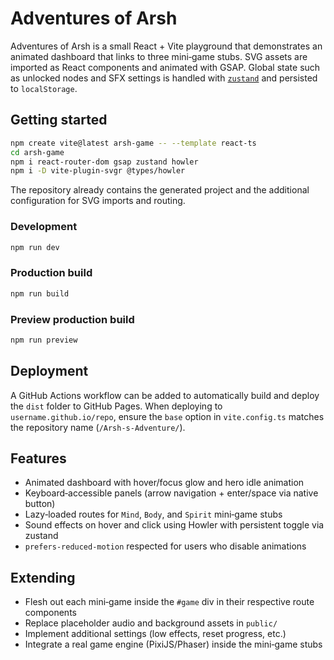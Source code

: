 # Adventures of Arsh

Adventures of Arsh is a small React + Vite playground that demonstrates an animated dashboard that links to three mini‑game stubs. SVG assets are imported as React components and animated with GSAP. Global state such as unlocked nodes and SFX settings is handled with [`zustand`](https://github.com/pmndrs/zustand) and persisted to `localStorage`.

## Getting started

```bash
npm create vite@latest arsh-game -- --template react-ts
cd arsh-game
npm i react-router-dom gsap zustand howler
npm i -D vite-plugin-svgr @types/howler
```

The repository already contains the generated project and the additional configuration for SVG imports and routing.

### Development

```bash
npm run dev
```

### Production build

```bash
npm run build
```

### Preview production build

```bash
npm run preview
```

## Deployment

A GitHub Actions workflow can be added to automatically build and deploy the `dist` folder to GitHub Pages. When deploying to `username.github.io/repo`, ensure the `base` option in `vite.config.ts` matches the repository name (`/Arsh-s-Adventure/`).

## Features

- Animated dashboard with hover/focus glow and hero idle animation
- Keyboard‑accessible panels (arrow navigation + enter/space via native button)
- Lazy‑loaded routes for `Mind`, `Body`, and `Spirit` mini‑game stubs
- Sound effects on hover and click using Howler with persistent toggle via zustand
- `prefers-reduced-motion` respected for users who disable animations

## Extending

- Flesh out each mini‑game inside the `#game` div in their respective route components
- Replace placeholder audio and background assets in `public/`
- Implement additional settings (low effects, reset progress, etc.)
- Integrate a real game engine (PixiJS/Phaser) inside the mini‑game stubs

